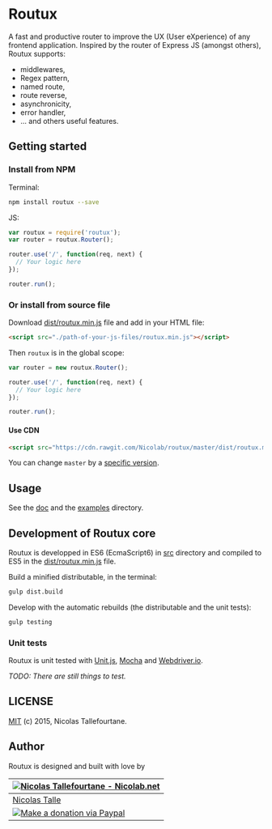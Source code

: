 # Routux

A fast and productive router to improve the UX (User eXperience) of any frontend application.
Inspired by the router of Express JS (amongst others), Routux supports:

  * middlewares,
  * Regex pattern,
  * named route,
  * route reverse,
  * asynchronicity,
  * error handler,
  * ... and others useful features.


## Getting started

### Install from NPM

Terminal:
```sh
npm install routux --save
```

JS:
```js
var routux = require('routux');
var router = routux.Router();

router.use('/', function(req, next) {
  // Your logic here
});

router.run();
```

### Or install from source file

Download [dist/routux.min.js](https://cdn.rawgit.com/Nicolab/routux/master/dist/routux.min.js) file and add in your HTML file:

```html
<script src="./path-of-your-js-files/routux.min.js"></script>
```

Then `routux` is in the global scope:

```js
var router = new routux.Router();

router.use('/', function(req, next) {
  // Your logic here
});

router.run();
```

#### Use CDN

```html
<script src="https://cdn.rawgit.com/Nicolab/routux/master/dist/routux.min.js"></script>
```

You can change `master` by a [specific version](https://github.com/Nicolab/routux/releases).

## Usage

See the [doc](/doc/index.md) and the [examples](/examples) directory.


## Development of Routux core

Routux is developped in ES6 (EcmaScript6) in [src](https://github.com/Nicolab/routux/tree/master/src) directory and compiled to ES5 in the [dist/routux.min.js](https://cdn.rawgit.com/Nicolab/routux/master/dist/routux.min.js) file.

Build a minified distributable, in the terminal:
```sh
gulp dist.build
```

Develop with the automatic rebuilds (the distributable and the unit tests):
```sh
gulp testing
```

### Unit tests

Routux is unit tested with [Unit.js](http://unitjs.com), [Mocha](http://unitjs.com/guide/mocha.html) and [Webdriver.io](http://www.webdriver.io).

_TODO: There are still things to test._


## LICENSE

[MIT](https://github.com/Nicolab/routux/blob/master/LICENSE) (c) 2015, Nicolas Tallefourtane.


## Author

Routux is designed and built with love by

| [![Nicolas Tallefourtane - Nicolab.net](http://www.gravatar.com/avatar/d7dd0f4769f3aa48a3ecb308f0b457fc?s=64)](http://nicolab.net) |
|---|
| [Nicolas Talle](http://nicolab.net) |
| [![Make a donation via Paypal](https://www.paypalobjects.com/en_US/i/btn/btn_donate_SM.gif)](https://www.paypal.com/cgi-bin/webscr?cmd=_s-xclick&hosted_button_id=PGRH4ZXP36GUC) |
